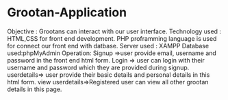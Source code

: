 # Grootan-Application
Objective       : Grootans can interact with our user interface.
Technology used :
    HTML,CSS for front end development.
    PHP proframming language is used for connect our front end with datbase.
    Server used : XAMPP
    Database used:phpMyAdmin
Operation: 
    Signup =>user provide email, username and password in the front end html form.
    Login => user can login with their username and password which they are provided during  signup.
    userdetails=> user provide their basic details and personal details in this html form.
    view userdetails=>Registered user can view all other grootan details in this page.
